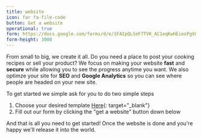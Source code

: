 ```yaml
---
title: website
icon: far fa-file-code
button: Get a website
operational: true
form: https://docs.google.com/forms/d/e/1FAIpQLSeF7TVK_AC1eqKwHEieoPgVGhOTeu8Qrm0lD1bYHZq5nTiNvA/viewform?embedded=true
form-height: 3000
---
```


From small to big, we create it all. Do you need a place to post your cooking recipes or sell your product?
We focus on making your website **fast** and **secure** while allowing you to see the progress anytime you want.
We also optimze your site for **SEO** and **Google Analytics** so you can see where people are headed on your new site.

To get started we simple ask for you to do two simple steps

1. Choose your desired template [Here](https://jekyllthemes.io/){: target="_blank"}
2. Fill out our form by clicking the "get a website" button down below

And that is all you need to get started! Once the website is done and you're happy we'll release it into the world.

